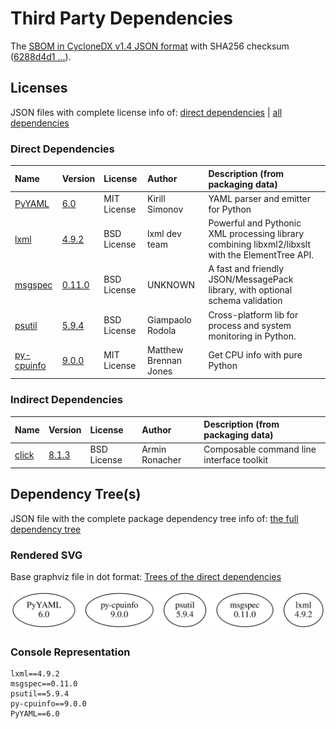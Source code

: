 # Third Party Dependencies

<!--[[[fill sbom_sha256()]]]-->
The [SBOM in CycloneDX v1.4 JSON format](https://github.com/sthagen/pilli/blob/default/sbom.json) with SHA256 checksum ([6288d4d1 ...](https://raw.githubusercontent.com/sthagen/pilli/default/sbom.json.sha256 "sha256:6288d4d13317c48e51746196ee79235a5ce4101bc9e34bd10892bbea896e2fba")).
<!--[[[end]]] (checksum: 24eb070ce5247cf2c8dd4bfc4bc38140)-->
## Licenses 

JSON files with complete license info of: [direct dependencies](direct-dependency-licenses.json) | [all dependencies](all-dependency-licenses.json)

### Direct Dependencies

<!--[[[fill direct_dependencies_table()]]]-->
| Name                                                  | Version                                             | License     | Author                | Description (from packaging data)                                                                |
|:------------------------------------------------------|:----------------------------------------------------|:------------|:----------------------|:-------------------------------------------------------------------------------------------------|
| [PyYAML](https://pyyaml.org/)                         | [6.0](https://pypi.org/project/PyYAML/6.0/)         | MIT License | Kirill Simonov        | YAML parser and emitter for Python                                                               |
| [lxml](https://lxml.de/)                              | [4.9.2](https://pypi.org/project/lxml/4.9.2/)       | BSD License | lxml dev team         | Powerful and Pythonic XML processing library combining libxml2/libxslt with the ElementTree API. |
| [msgspec](https://jcristharif.com/msgspec/)           | [0.11.0](https://pypi.org/project/msgspec/0.11.0/)  | BSD License | UNKNOWN               | A fast and friendly JSON/MessagePack library, with optional schema validation                    |
| [psutil](https://github.com/giampaolo/psutil)         | [5.9.4](https://pypi.org/project/psutil/5.9.4/)     | BSD License | Giampaolo Rodola      | Cross-platform lib for process and system monitoring in Python.                                  |
| [py-cpuinfo](https://github.com/workhorsy/py-cpuinfo) | [9.0.0](https://pypi.org/project/py-cpuinfo/9.0.0/) | MIT License | Matthew Brennan Jones | Get CPU info with pure Python                                                                    |
<!--[[[end]]] (checksum: 8871f37fd17d9e0120ce7d5ff7386310)-->

### Indirect Dependencies

<!--[[[fill indirect_dependencies_table()]]]-->
| Name                                          | Version                                        | License     | Author         | Description (from packaging data)         |
|:----------------------------------------------|:-----------------------------------------------|:------------|:---------------|:------------------------------------------|
| [click](https://palletsprojects.com/p/click/) | [8.1.3](https://pypi.org/project/click/8.1.3/) | BSD License | Armin Ronacher | Composable command line interface toolkit |
<!--[[[end]]] (checksum: dc3a866a7aa3332404bde3da87727cb9)-->

## Dependency Tree(s)

JSON file with the complete package dependency tree info of: [the full dependency tree](package-dependency-tree.json)

### Rendered SVG

Base graphviz file in dot format: [Trees of the direct dependencies](package-dependency-tree.dot.txt)

<img src="./package-dependency-tree.svg" alt="Trees of the direct dependencies" title="Trees of the direct dependencies"/>

### Console Representation

<!--[[[fill dependency_tree_console_text()]]]-->
````console
lxml==4.9.2
msgspec==0.11.0
psutil==5.9.4
py-cpuinfo==9.0.0
PyYAML==6.0
````
<!--[[[end]]] (checksum: da2c261aa848db801bdefc32b9884811)-->
